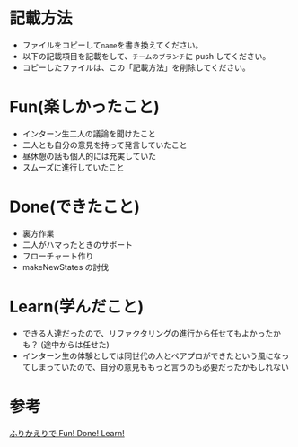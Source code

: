 # 記載方法

- ファイルをコピーして`name`を書き換えてください。
- 以下の記載項目を記載をして、`チームのブランチ`に push してください。
- コピーしたファイルは、この「記載方法」を削除してください。

# Fun(楽しかったこと)

- インターン生二人の議論を聞けたこと
- 二人とも自分の意見を持って発言していたこと
- 昼休憩の話も個人的には充実していた
- スムーズに進行していたこと

# Done(できたこと)

- 裏方作業
- 二人がハマったときのサポート
- フローチャート作り
- makeNewStates の討伐

# Learn(学んだこと)

- できる人達だったので、リファクタリングの進行から任せてもよかったかも？ (途中からは任せた)
- インターン生の体験としては同世代の人とペアプロができたという風になってしまっていたので、自分の意見ももっと言うのも必要だったかもしれない

# 参考

[ふりかえりで Fun! Done! Learn!](https://www.ogis-ri.co.jp/otc/hiroba/others/ActivityPocket/FunDoneLearn.html)
